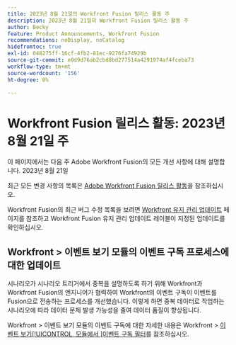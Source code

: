 ```yaml
---
title: 2023년 8월 21일의 Workfront Fusion 릴리스 활동 주
description: 2023년 8월 21일의 Workfront Fusion 릴리스 활동 주
author: Becky
feature: Product Announcements, Workfront Fusion
recommendations: noDisplay, noCatalog
hidefromtoc: true
exl-id: 048275ff-16cf-4fb2-81ec-9276fa74929b
source-git-commit: e0d9d76ab2cbd8bd277514a4291974af4fceba73
workflow-type: tm+mt
source-wordcount: '156'
ht-degree: 0%

---
```


# Workfront Fusion 릴리스 활동: 2023년 8월 21일 주

이 페이지에서는 다음 주 Adobe Workfront Fusion의 모든 개선 사항에 대해 설명합니다.
2023년 8월 21일

최근 모든 변경 사항의 목록은 [Adobe Workfront Fusion 릴리스 활동](/help/workfront-fusion/fusion-product-releases/fusion-release-activity.md)을 참조하십시오.

Workfront Fusion의 최근 버그 수정 목록을 보려면 [Workfront 유지 관리 업데이트](https://experienceleague.adobe.com/docs/workfront-known-issues/releases/current-updates.html?lang=ko) 페이지를 참조하고 Workfront Fusion 유지 관리 업데이트 레이블이 지정된 업데이트를 확인하십시오.

## Workfront > 이벤트 보기 모듈의 이벤트 구독 프로세스에 대한 업데이트

시나리오가 시나리오 트리거에서 중복을 설명하도록 하기 위해 Workfront과 Workfront Fusion의 엔지니어가 협력하여 Workfront의 이벤트 구독이 이벤트를 Fusion으로 전송하는 프로세스를 개선했습니다. 이렇게 하면 중복 데이터로 작업하는 시나리오에 따라 데이터 문제 발생 가능성을 줄여 데이터 품질이 향상됩니다.

Workfront > 이벤트 보기 모듈의 이벤트 구독에 대한 자세한 내용은 Workfront > [이벤트 보기[!UICONTROL &#x200B; 모듈에서 &#x200B;]이벤트 구독 필터](/help/workfront-fusion/references/apps-and-modules/adobe-connectors/workfront-modules.md#event-subscription-filters-in-the-workfront--watch-events-modules)를 참조하십시오.
